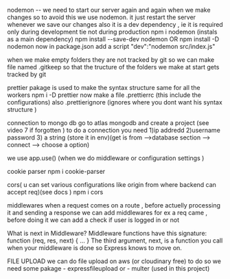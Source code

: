 nodemon --  we need to start our server again and again when we make changes so to avoid this we use nodemon. it just restart the server whenever we save our changes 
also it is a dev dependency , ie it is required only during development tie not during production 
npm i nodemon  (instals as a main dependency)
npm install --save-dev nodemon     OR npm install -D nodemon
now in package.json add a script 
"dev":"nodemon src/index.js"




when we make empty folders they are not tracked by git so we can make file named .gitkeep so that the tructure of the folders we make at start gets tracked by git   



prettier pakage is used to make the syntax structure same for all the workers
npm i -D prettier 
now make a file .prettierrc (this include the configurations)
also .prettierignore (ignores where you dont want his syntax structure   )



connection to mongo db 
    go to atlas mongodb and create a project (see video 7 if forgotten )
    to do a connection you need 
        1)ip addredd
        2)username password 
        3) a string (store it in env)(get is from -->database section --> connect --> choose a option)



we use app.use()  (when we do middleware or configuration settings )



cookie parser
npm i cookie-parser



cors( u can set various configurations like origin from where backend can accept req)(see docs )
npm i cors




middlewares 
when a request comes on a route , before actuelly processing it and sending a response we can add middlewares
for ex a req came , before doing it we can add a check if user is logged in or not 

What is next in Middleware?
Middleware functions have this signature:
function (req, res, next) { ... }
The third argument, next, is a function you call when your middleware is done so Express knows to move on.






FILE UPLOAD 
    we can do file upload on aws (or cloudinary free)
    to do so we need some pakage 
    - expressfileupload or 
    - multer (used in this project)